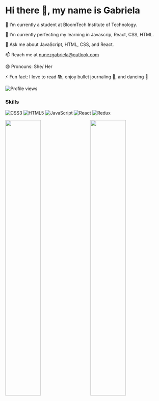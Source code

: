 # Hi there 👋, my name is Gabriela

🔭 I’m currently a student at BloomTech Institute of Technology.

 🌱 I’m currently perfecting my learning in Javascrip, React, CSS, HTML.
 
 💬 Ask me about JavaScript, HTML, CSS, and React.
 
 📫 Reach me at nunezgabriela@outlook.com
 
 😄 Pronouns: She/ Her
 
 ⚡ Fun fact: I love to read 📚, enjoy bullet journaling 📖, and dancing 💃 


  

![Profile views](https://gpvc.arturio.dev/Gabriela-Nunez)  


### Skills


![CSS3](https://img.shields.io/badge/css3-%231572B6.svg?style=for-the-badge&logo=css3&logoColor=white)
![HTML5](https://img.shields.io/badge/html5-%23E34F26.svg?style=for-the-badge&logo=html5&logoColor=white)
![JavaScript](https://img.shields.io/badge/javascript-%23323330.svg?style=for-the-badge&logo=javascript&logoColor=%23F7DF1E)
![React](https://img.shields.io/badge/react-%2320232a.svg?style=for-the-badge&logo=react&logoColor=%2361DAFB)
![Redux](https://img.shields.io/badge/redux-%23593d88.svg?style=for-the-badge&logo=redux&logoColor=white)


<img align="left" width="47%" src="https://github-readme-stats.vercel.app/api?username=Gabriela-Nunez&show_icons=true&theme=jolly" />
     
<img align="right" width="47%" src="https://github-readme-stats.vercel.app/api/top-langs/?username=Gabriela-Nunez&layout=compact" />  
